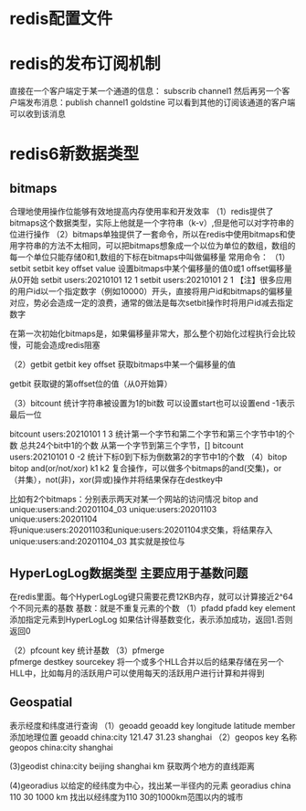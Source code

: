# redis配置文件

# redis的发布订阅机制
直接在一个客户端定于某一个通道的信息：
subscrib channel1 
然后再另一个客户端发布消息：publish channel1 goldstine
可以看到其他的订阅该通道的客户端可以收到该消息

# redis6新数据类型
## bitmaps
合理地使用操作位能够有效地提高内存使用率和开发效率
（1）redis提供了bitmaps这个数据类型，实际上他就是一个字符串（k-v）,但是他可以对字符串的位进行操作
（2）bitmaps单独提供了一套命令，所以在redis中使用bitmaps和使用字符串的方法不太相同，可以把bitmaps想象成一个以位为单位的数组，数组的每一个单位只能存储0和1,数组的下标在bitmaps中叫做偏移量
常用命令：
（1）setbit
setbit key offset value 设置bitmaps中某个偏移量的值0或1
offset偏移量从0开始
setbit users:20210101 12 1
setbit users:20210101 2 1
【注】很多应用的用户id以一个指定数字（例如10000）开头，直接将用户id和bitmaps的偏移量对应，势必会造成一定的浪费，通常的做法是每次setbit操作时将用户id减去指定数字

在第一次初始化bitmaps是，如果偏移量非常大，那么整个初始化过程执行会比较慢，可能会造成redis阻塞

（2）getbit
getbit key offset 获取bitmaps中某一个偏移量的值

getbit 
获取键的第offset位的值（从0开始算）

（3）bitcount
统计字符串被设置为1的bit数  可以设置start也可以设置end  -1表示最后一位

bitcount users:20210101 1 3   统计第一个字节和第二个字节和第三个字节中1的个数  总共24个bit中1的个数  从第一个字节到第三个字节，[]
bitcount users:20210101 0 -2   统计下标0到下标为倒数第2的字节中1的个数
（4）bitop
bitop and(or/not/xor)<destkey> k1 k2
复合操作，可以做多个bitmaps的and(交集)，or（并集），not(非)，xor(异或)操作并将结果保存在destkey中

比如有2个bitmaps：分别表示两天对某一个网站的访问情况
bitop and unique:users:and:20201104_03 unique:users:20201103 unique:users:20201104  
将unique:users:20201103和unique:users:20201104求交集，将结果存入unique:users:and:20201104_03  其实就是按位与

## HyperLogLog数据类型   主要应用于基数问题
在redis里面。每个HyperLogLog键只需要花费12KB内存，就可以计算接近2^64个不同元素的基数
基数：就是不重复元素的个数
（1）pfadd
pfadd key element 
添加指定元素到HyperLogLog
如果估计得基数变化，表示添加成功，返回1.否则返回0

（2）pfcount key
统计基数
（3）pfmerge  
pfmerge destkey sourcekey 
将一个或多个HLL合并以后的结果存储在另一个HLL中，比如每月的活跃用户可以使用每天的活跃用户进行计算和并得到

## Geospatial
表示经度和纬度进行查询
（1）geoadd
geoadd key longitude latitude member 
添加地理位置
geoadd china:city 121.47 31.23 shanghai
（2）geopos key 名称
geopos china:city shanghai

(3)geodist china:city beijing shanghai km
获取两个地方的直线距离

(4)georadius
以给定的经纬度为中心，找出某一半径内的元素
georadius china 110 30 1000 km 
找出以经纬度为110 30的1000km范围以内的城市


